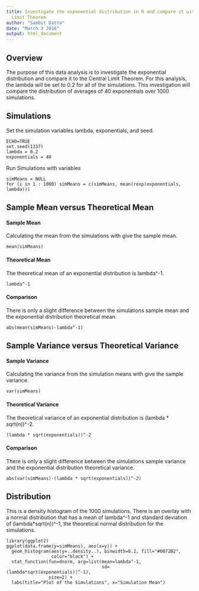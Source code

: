 ```yaml
---
title: Investigate the exponential distribution in R and compare it with the Central
  Limit Theorem
author: "Sambit Datta"
date: "March 3 2016"
output: html_document
---
```


## Overview
The purpose of this data analysis is to investigate the exponential distribution
and compare it to the Central Limit Theorem. For this analysis, the lambda will 
be set to 0.2 for all of the simulations. This investigation will compare the 
distribution of averages of 40 exponentials over 1000 simulations.


## Simulations
Set the simulation variables lambda, exponentials, and seed.
```{r}
ECHO=TRUE
set.seed(1337)
lambda = 0.2
exponentials = 40
```

Run Simulations with variables
```{r}
simMeans = NULL
for (i in 1 : 1000) simMeans = c(simMeans, mean(rexp(exponentials, lambda)))
```


## Sample Mean versus Theoretical Mean
#### Sample Mean
Calculating the mean from the simulations with give the sample mean.
```{r}
mean(simMeans)
```

#### Theoretical Mean
The theoretical mean of an exponential distribution is lambda^-1.
```{r}
lambda^-1
```

#### Comparison
There is only a slight difference between the simulations sample mean and the 
exponential distribution theoretical mean.
```{r}
abs(mean(simMeans)-lambda^-1)
```


## Sample Variance versus Theoretical Variance
#### Sample Variance
Calculating the variance from the simulation means with give the sample
variance.
```{r}
var(simMeans)
```

#### Theoretical Variance
The theoretical variance of an exponential distribution is 
(lambda * sqrt(n))^-2.
```{r}
(lambda * sqrt(exponentials))^-2
```

#### Comparison
There is only a slight difference between the simulations sample variance and 
the exponential distribution theoretical variance.
```{r}
abs(var(simMeans)-(lambda * sqrt(exponentials))^-2)
```


## Distribution
This is a density histogram of the 1000 simulations. There is an overlay with a 
normal distribution that has a mean of lambda^-1 and standard deviation of 
(lambda*sqrt(n))^-1, the theoretical normal distribution for the simulations.
```{r}
library(ggplot2)
ggplot(data.frame(y=simMeans), aes(x=y)) + 
  geom_histogram(aes(y=..density..), binwidth=0.2, fill="#0072B2", 
                 color="black") +
  stat_function(fun=dnorm, arg=list(mean=lambda^-1, 
                                    sd=(lambda*sqrt(exponentials))^-1), 
                size=2) +
  labs(title="Plot of the Simulations", x="Simulation Mean")
```

